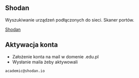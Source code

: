 
## Shodan
Wyszukiwanie urządzeń podłączonych do sieci. Skaner portów.

[Shodan](https://www.shodan.io/)

## Aktywacja konta
  - Założenie konta na mail w domenie .edu.pl
  - Wysłanie maila żeby aktywowali

```
academic@shodan.io  
```
